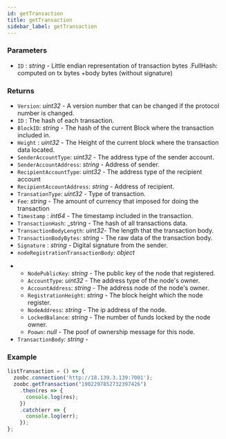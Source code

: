 ```yaml
---
id: getTransaction
title: getTransaction
sidebar_label: getTransaction
---
```


### Parameters

* `ID` : _string_ - Little endian representation of transaction bytes .FullHash: computed on tx bytes +body bytes (without signature)

### Returns

  - `Version`: _uint32_ - A version number that can be changed if the protocol number is changed.
  - `ID` : The hash of each transaction.
  - `BlockID`: _string_ - The hash of the current Block where the transaction included in.
  - `Height` : _uint32_ - The Height of the current block where the transaction data located.
  - `SenderAccountType`: _uint32_ - The address type of the sender account.
  - `SenderAccountAddress`: _string_ - Address of sender.
  - `RecipientAccountType`: _uint32_ - The address type of the recipient account
  - `RecipientAccountAddress`: _string_ - Address of recipient.
  - `TransationType`: _uint32_ - Type of transaction.
  - `Fee`: _string_ - The amount of currency that imposed for doing the transaction
  - `Timestamp` : _int64_ - The timestamp included in the transaction.
  - `TransactionHash`: _string - The hash of all transactions data.
  - `TransactionBodyLength`: _uint32_- The length that the transaction body.
  - `TransactionBodyBytes`: _string_ - The raw data of the transaction body.
  - `Signature` : _string_ - Digital signature from the sender.
  - `nodeRegistrationTransactionBody`: _object_
  <!-- need further discussion with the core to specify each field for each transaction. -->
  - - `NodePublicKey`: _string_ - The public key of the node that registered.
    - `AccountType`: _uint32_ - The address type of the node's owner.
    - `AccountAddress`: _string_ - The address node of the node's owner.
    - `RegistrationHeight`: _string_ - The block height which the node register.
    - `NodeAddress`: _string_ - The ip address of the node.
    - `LockedBalance`: _string_ - The number of funds locked by the node owner.
    - `Poown`: _null_ - The poof of ownership message for this node.
  - `TransactionBody`: _string_ -

### Example
```javascript
listTransaction = () => {
  zoobc.connection('http://18.139.3.139:7001');
  zoobc.getTransaction("1902297852732397426")
    .then(res => {
      console.log(res);
    })
    .catch(err => {
      console.log(err);
    });
};
```
